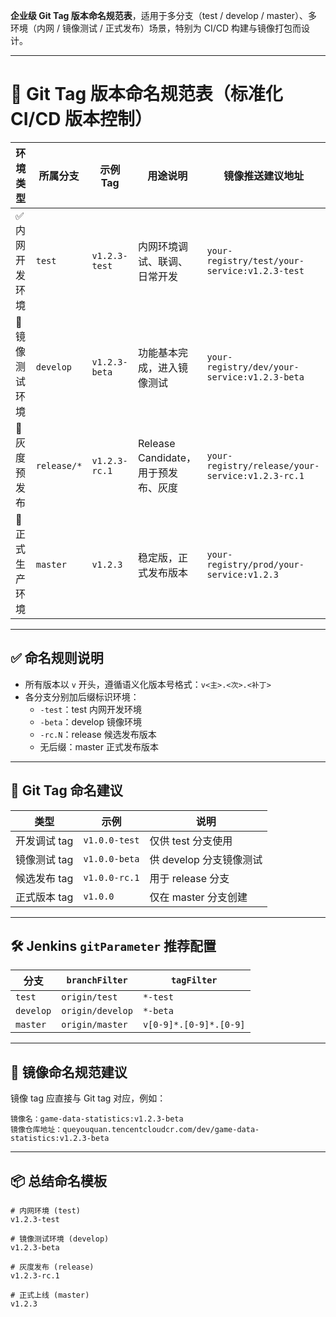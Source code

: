 **企业级 Git Tag 版本命名规范表**，适用于多分支（test / develop / master）、多环境（内网 / 镜像测试 / 正式发布）场景，特别为 CI/CD 构建与镜像打包而设计。

------

# 📘 Git Tag 版本命名规范表（标准化 CI/CD 版本控制）

| 环境类型       | 所属分支    | 示例 Tag      | 用途说明                            | 镜像推送建议地址                                 |
| -------------- | ----------- | ------------- | ----------------------------------- | ------------------------------------------------ |
| ✅ 内网开发环境 | `test`      | `v1.2.3-test` | 内网环境调试、联调、日常开发        | `your-registry/test/your-service:v1.2.3-test`    |
| 🧪 镜像测试环境 | `develop`   | `v1.2.3-beta` | 功能基本完成，进入镜像测试          | `your-registry/dev/your-service:v1.2.3-beta`     |
| 🚥 灰度预发布   | `release/*` | `v1.2.3-rc.1` | Release Candidate，用于预发布、灰度 | `your-registry/release/your-service:v1.2.3-rc.1` |
| 🚀 正式生产环境 | `master`    | `v1.2.3`      | 稳定版，正式发布版本                | `your-registry/prod/your-service:v1.2.3`         |

------

## ✅ 命名规则说明

- 所有版本以 `v` 开头，遵循语义化版本号格式：`v<主>.<次>.<补丁>`
- 各分支分别加后缀标识环境：
  - `-test`：test 内网开发环境
  - `-beta`：develop 镜像环境
  - `-rc.N`：release 候选发布版本
  - 无后缀：master 正式发布版本

------

## 🧠 Git Tag 命名建议

| 类型         | 示例          | 说明                    |
| ------------ | ------------- | ----------------------- |
| 开发调试 tag | `v1.0.0-test` | 仅供 test 分支使用      |
| 镜像测试 tag | `v1.0.0-beta` | 供 develop 分支镜像测试 |
| 候选发布 tag | `v1.0.0-rc.1` | 用于 release 分支       |
| 正式版本 tag | `v1.0.0`      | 仅在 master 分支创建    |

------

## 🛠️ Jenkins `gitParameter` 推荐配置

| 分支      | `branchFilter`   | `tagFilter`            |
| --------- | ---------------- | ---------------------- |
| `test`    | `origin/test`    | `*-test`               |
| `develop` | `origin/develop` | `*-beta`               |
| `master`  | `origin/master`  | `v[0-9]*.[0-9]*.[0-9]` |

------

## 🧱 镜像命名规范建议

镜像 tag 应直接与 Git tag 对应，例如：

```
镜像名：game-data-statistics:v1.2.3-beta
镜像仓库地址：queyouquan.tencentcloudcr.com/dev/game-data-statistics:v1.2.3-beta
```

------

## 📦 总结命名模板

```
# 内网环境 (test)
v1.2.3-test

# 镜像测试环境 (develop)
v1.2.3-beta

# 灰度发布 (release)
v1.2.3-rc.1

# 正式上线 (master)
v1.2.3
```

